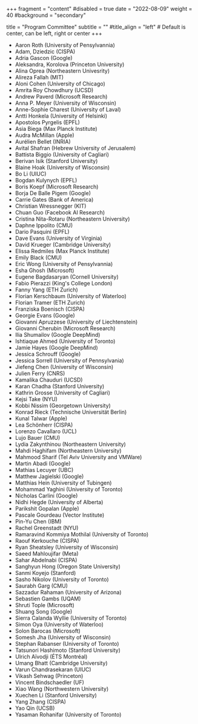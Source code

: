 +++
fragment = "content"
#disabled = true
date = "2022-08-09"
weight = 40
#background = "secondary"

title = "Program Committee"
subtitle = ""
#title_align = "left" # Default is center, can be left,  right or center
+++

* Aaron Roth (University of Pensylvannia)
* Adam, Dziedzic (CISPA)
* Adria Gascon (Google)
* Aleksandra, Korolova (Princeton University)
* Alina Oprea (Northeastern Univesrity)
* Alireza Fallah (MIT)
* Aloni Cohen (University of Chicago)
* Amrita Roy Chowdhury (UCSD)
* Andrew Paverd (Microsoft Research)
* Anna P. Meyer (University of Wisconsin)
* Anne-Sophie Charest (University of Laval)
* Antti Honkela (University of Helsinki)
* Apostolos Pyrgelis (EPFL)
* Asia Biega (Max Planck Institute)
* Audra McMillan (Apple)
* Aurélien Bellet (INRIA)
* Avital Shafran (Hebrew University of Jerusalem)
* Battista Biggio (University of Cagliari)
* Berivan Isik (Stanford University)
* Blaine Hoak (University of Wisconsin)
* Bo Li (UIUC)
* Bogdan Kulynych (EPFL)
* Boris Koepf (Microsoft Research)
* Borja De Balle Pigem (Google)
* Carrie Gates (Bank of America)
* Christian Wressnegger (KIT)
* Chuan Guo (Facebook AI Research)
* Cristina Nita-Rotaru (Northeastern University)
* Daphne Ippolito (CMU)
* Dario Pasquini (EPFL)
* Dave Evans (University of Virginia)
* David Krueger  (Cambridge University)
* Elissa Redmiles (Max Planck Institute)
* Emily Black (CMU)
* Eric Wong (University of Pensylvannia)
* Esha Ghosh (Microsoft)
* Eugene Bagdasaryan (Cornell University)
* Fabio Pierazzi (King's College London)
* Fanny Yang (ETH Zurich)
* Florian Kerschbaum (University of Waterloo)
* Florian Tramer (ETH Zurich)
* Franziska Boenisch (CISPA)
* Georgie Evans (Google)
* Giovanni Apruzzese (University of Liechtenstein)
* Giovanni Cherubin (Microsoft Research)
* Ilia Shumailov (Google DeepMind)
* Ishtiaque Ahmed (University of Toronto)
* Jamie Hayes (Google DeepMind)
* Jessica Schrouff (Google)
* Jessica Sorrell (University of Pennsylvania)
* Jiefeng Chen (University of Wisconsin)
* Julien Ferry (CNRS)
* Kamalika Chauduri (UCSD)
* Karan Chadha (Stanford University)
* Kathrin Grosse (University of Cagliari)
* Kejsi Take (NYU)
* Kobbi Nissim (Georgetown University)
* Konrad Rieck (Technische Universität Berlin)
* Kunal Talwar (Apple)
* Lea Schönherr (CISPA)
* Lorenzo Cavallaro (UCL)
* Lujo Bauer (CMU)
* Lydia Zakynthinou (Northeastern University)
* Mahdi Haghifam (Northeastern University)
* Mahmood Sharif (Tel Aviv University and VMWare)
* Martin Abadi (Google)
* Mathias Lecuyer (UBC)
* Matthew Jagielski (Google)
* Matthias Hein (University of Tubingen)
* Mohammad Yaghini (University of Toronto)
* Nicholas Carlini (Google)
* Nidhi Hegde (University of Alberta)
* Parikshit Gopalan (Apple)
* Pascale Gourdeau (Vector Institute)
* Pin-Yu Chen (IBM)
* Rachel Greenstadt (NYU)
* Ramaravind Kommiya Mothilal (University of Toronto)
* Raouf Kerkouche (CISPA)
* Ryan Sheatsley (University of Wisconsin)
* Saeed Mahloujifar (Meta)
* Sahar Abdelnabi (CISPA)
* Sanghyun Hong (Oregon State University)
* Sanmi Koyejo (Stanford)
* Sasho Nikolov (University of Toronto)
* Saurabh Garg (CMU)
* Sazzadur Rahaman (University of Arizona)
* Sebastien Gambs (UQAM)
* Shruti Tople (Microsoft)
* Shuang Song (Google)
* Sierra Calanda Wyllie (University of Toronto)
* Simon Oya (University of Waterloo)
* Solon Barocas (Microsoft)
* Somesh Jha (University of Wisconsin)
* Stephan Rabanser (University of Toronto)
* Tatsunori Hashimoto (Stanford University)
* Ulrich Aïvodji (ÉTS Montréal)
* Umang Bhatt (Cambridge University)
* Varun Chandrasekaran (UIUC)
* Vikash Sehwag (Princeton)
* Vincent Bindschaedler (UF)
* Xiao Wang (Northwestern University)
* Xuechen Li (Stanford University)
* Yang Zhang  (CISPA)
* Yao Qin (UCSB)
* Yasaman Rohanifar (University of Toronto)
